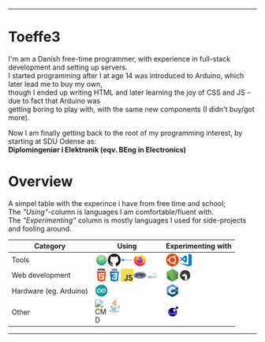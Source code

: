 
---
# Toeffe3

I'm am a Danish free-time programmer, with experience in full-stack development and setting up servers.  
I started programming after I at age 14 was introduced to Arduino, which later lead me to buy my own,   
though I ended up writing HTML and later learning the joy of CSS and JS - due to fact that Arduino was   
getting boring to play with, with the same new components (I didn't buy/got more).

Now I am finally getting back to the root of my programming interest, by starting at SDU Odense as:  
**Diplomingeniør i Elektronik (eqv. BEng in Electronics)**

# Overview
A simpel table with the experince i have from free time and school;  
The _"Using"_-column is languages I am comfortable/fluent with.  
The _"Experimenting"_ column is mostly languages I used for side-projects and fooling around.

| Category               | Using | Experimenting with |
| ---------------------- | ----- | ------------------ |
| Tools                  | <img align="left" alt="Atom " width="26px" src="https://raw.githubusercontent.com/github/explore/80688e429a7d4ef2fca1e82350fe8e3517d3494d/topics/atom/atom.png" /><img align="left" alt="GitHub " width="26px" src="https://raw.githubusercontent.com/github/explore/78df643247d429f6cc873026c0622819ad797942/topics/github/github.png" /><img align="left" alt="Windows " width="26px" src="https://raw.githubusercontent.com/github/explore/78df643247d429f6cc873026c0622819ad797942/topics/windows/windows.png" /><img align="left" alt="Firefox " width="26px" src="https://raw.githubusercontent.com/github/explore/78df643247d429f6cc873026c0622819ad797942/topics/firefox/firefox.png" /> | <img align="left" alt="Ubuntu " width="26px" src="https://raw.githubusercontent.com/github/explore/78df643247d429f6cc873026c0622819ad797942/topics/ubuntu/ubuntu.png" /><img align="left" alt="Ubuntu " width="26px" src="https://raw.githubusercontent.com/github/explore/78df643247d429f6cc873026c0622819ad797942/topics/visual-studio-code/visual-studio-code.png" /> |
| Web development        | <img align="left" alt="HTML5 " width="26px" src="https://raw.githubusercontent.com/github/explore/80688e429a7d4ef2fca1e82350fe8e3517d3494d/topics/html/html.png" /><img align="left" alt="CSS3 " width="26px" src="https://raw.githubusercontent.com/github/explore/80688e429a7d4ef2fca1e82350fe8e3517d3494d/topics/css/css.png" /><img align="left" alt="JavaScript " width="26px" src="https://raw.githubusercontent.com/github/explore/80688e429a7d4ef2fca1e82350fe8e3517d3494d/topics/javascript/javascript.png" /><img align="left" alt="PHP " width="26px" src="https://raw.githubusercontent.com/github/explore/80688e429a7d4ef2fca1e82350fe8e3517d3494d/topics/php/php.png" /><img align="left" alt="MySQL " width="26px" src="https://raw.githubusercontent.com/github/explore/80688e429a7d4ef2fca1e82350fe8e3517d3494d/topics/mysql/mysql.png" /> | <img align="left" alt="Node.js " width="26px" src="https://raw.githubusercontent.com/github/explore/80688e429a7d4ef2fca1e82350fe8e3517d3494d/topics/nodejs/nodejs.png" /><img align="left" alt="Deno " width="26px" src="https://raw.githubusercontent.com/github/explore/361e2821e2dea67711cde99c9c40ed357061cf27/topics/deno/deno.png" /> |
| Hardware (eg. Arduino) | <img align="left" alt="Arduino " width="26px" src="https://raw.githubusercontent.com/github/explore/80688e429a7d4ef2fca1e82350fe8e3517d3494d/topics/arduino/arduino.png" /> | <img align="left" alt="Git" width="26px" src="https://raw.githubusercontent.com/github/explore/80688e429a7d4ef2fca1e82350fe8e3517d3494d/topics/cpp/cpp.png" /> |
| Other                  | <img align="left" alt="CMD " width="26px" src="https://upload.wikimedia.org/wikipedia/commons/0/01/Windows_Terminal_Logo_256x256.png" /><img align="left" alt="Java " width="26px" src="https://raw.githubusercontent.com/github/explore/80688e429a7d4ef2fca1e82350fe8e3517d3494d/topics/java/java.png" /> | <img align="left" alt="Lua" width="26px" src="https://raw.githubusercontent.com/github/explore/80688e429a7d4ef2fca1e82350fe8e3517d3494d/topics/lua/lua.png" /> |

---
